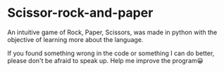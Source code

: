 # Scissor-rock-and-paper
An intuitive game of Rock, Paper, Scissors, was made in python with the objective of learning more about the language.

If you found something wrong in the code or something I can do better, please don't be afraid to speak up. Help me improve the program😀

